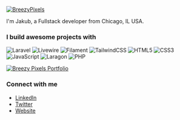 [![BreezyPixels](https://breezy.b-cdn.net/breezypixels/assets/breezy-pixels-thumbnail-banner.png)](https://breezypixels.com)


I'm Jakub, a Fullstack developer from Chicago, IL USA.

### I build awesome projects with

![Laravel](https://img.shields.io/badge/-Laravel-FF2D20?style=flat-square&logo=laravel&logoColor=white)
![Livewire](https://img.shields.io/badge/-Livewire-4E56A6?style=flat-square&logo=livewire&logoColor=white)
![Filament](https://img.shields.io/badge/-Filament-4E56A6?style=flat-square&logo=filament&logoColor=white)
![TailwindCSS](https://img.shields.io/badge/-TailwindCSS-38B2AC?style=flat-square&logo=tailwind-css&logoColor=white)
![HTML5](https://img.shields.io/badge/-HTML5-E34F26?style=flat-square&logo=html5&logoColor=white)
![CSS3](https://img.shields.io/badge/-CSS3-1572B6?style=flat-square&logo=css3&logoColor=white)
![JavaScript](https://img.shields.io/badge/-JavaScript-F7DF1E?style=flat-square&logo=javascript&logoColor=white)
![Laragon](https://img.shields.io/badge/-Laragon-0E83CD?style=flat-square&logo=laragon&logoColor=white)
![PHP](https://img.shields.io/badge/-PHP-777BB4?style=flat-square&logo=php&logoColor=white)

[![Breezy Pixels Portfolio](https://breezy.b-cdn.net/breezypixels/assets/portfolio-grid.webp)](https://breezypixels.com/portfolio)

### Connect with me
- [LinkedIn](https://linkedin.com/in/yourlinkedinhandle)
- [Twitter](https://twitter.com/breezypixels)
- [Website](https://breezypixels.com)


